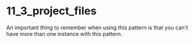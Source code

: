 # 11_3_project_files

An important thing to remember when using this pattern is that you can't have more than one instance with
this pattern.
